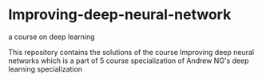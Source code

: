 # Improving-deep-neural-network
a course on deep learning


This repository contains the solutions of the course Improving deep neural networks which is a part of 5 course specialization of Andrew NG's deep learning specialization
